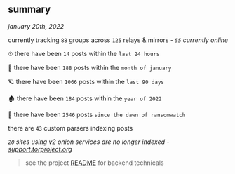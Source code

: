 
## summary
_january 20th, 2022_

currently tracking `88` groups across `125` relays & mirrors - _`55` currently online_

⏲ there have been `14` posts within the `last 24 hours`

🦈 there have been `188` posts within the `month of january`

🪐 there have been `1066` posts within the `last 90 days`

🏚 there have been `184` posts within the `year of 2022`

🦕 there have been `2546` posts `since the dawn of ransomwatch`

there are `43` custom parsers indexing posts

_`20` sites using v2 onion services are no longer indexed - [support.torproject.org](https://support.torproject.org/onionservices/v2-deprecation/)_

> see the project [README](https://github.com/thetanz/ransomwatch#ransomwatch--) for backend technicals
